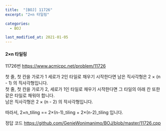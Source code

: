 ```yaml
---
title:  "[BOJ] 11726"
excerpt: "2×n 타일링"

categories:
  - BOJ

last_modified_at: 2021-01-05
---
```


#### 2×n 타일링

11726번 <https://www.acmicpc.net/problem/11726>

첫 줄, 첫 칸을 가로가 1 세로가 2인 타일로 채우기 시작한다면 남은 직사각형은 2 × (n - 1) 의 직사각형입니다.<br>
첫 줄, 첫 칸을 가로가 2, 세로가 1인 타일로 채우기 시작한다면 그 타일의 아래 칸 또한 같은 타일로 채워야 합니다.<br>
남은 직사각형은 2 × (n - 2) 의 작사각형입니다.

따라서, 2×n_tiling == 2×(n-1)_tiling + 2×(n-2)_tiling 입니다.

정답 코드 <https://github.com/GenieWonimanimo/BOJ/blob/master/11726.cpp>